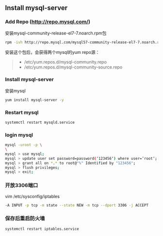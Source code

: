 ## Install mysql-server

### Add Repo (http://repo.mysql.com/)
安装mysql-community-release-el7-7.noarch.rpm包
```sh
rpm -ivh http://repo.mysql.com/mysql57-community-release-el7-7.noarch.rpm
```
安装这个包后，会获得两个mysql的yum repo源：
>* /etc/yum.repos.d/mysql-community.repo
>* /etc/yum.repos.d/mysql-community-source.repo

### Install mysql-server
安装mysql
```sh
yum install mysql-server -y
```

### Restart mysql
```sh
systemctl restart mysqld.service
```

### login mysql
```sh
mysql -uroot -p \
\
mysql > use mysql;
mysql > update user set password=password(‘123456‘) where user=‘root‘;
mysql > grant all on *.* to root@"%" Identified by "123456";
mysql > flush privileges;
mysql > exit;
```

### 开放3306端口

vim /etc/sysconfig/iptables
```sh
-A INPUT -p tcp -m state --state NEW -m tcp --dport 3306 -j ACCEPT
```

### 保存后重启防火墙
```sh
systemctl restart iptables.service
```

